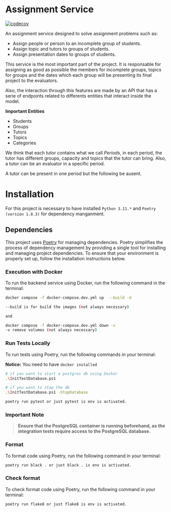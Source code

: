 # Assignment Service

[![codecov](https://codecov.io/gh/trabajo-profesional-fiuba/assignment-service/graph/badge.svg?token=88MT80VD78)](https://codecov.io/gh/trabajo-profesional-fiuba/assignment-service)

An assignment service designed to solve assignment problems such as:

- Assign people or person to an incomplete group of students.
- Assign topic and tutors to groups of students.
- Assign presentation dates to groups of students.

This service is the most important part of the project. It is responsable for assigning as good as possible 
the members for incomplete groups, topics for groups and the dates which each group will be presenting its
final project to the evaluators.

Also, the interaction through this features are made by an API that has a serie of endpoints related to differents entities that interact inside the model.

**Important Entities**
- Students
- Groups
- Tutors
- Topics
- Categories

We think that each tutor contains what we call _Periods_, in each period, the tutor has different groups, capacity and topics that the tutor can bring. Also, a tutor can be an evaluator in a specific period.

A tutor can be present in one period but the following be ausent.

# Installation 

For this project is necessary to have  installed ``Python 3.11.*`` and ``Poetry (version 1.8.3)`` for dependency manganment.

## Dependencies

This project uses [Poetry](https://python-poetry.org/) for managing dependencies. Poetry simplifies the process of dependency management by providing a single tool for installing and managing project dependencies. To ensure that your environment is properly set up, follow the installation instructions below.

### Execution with Docker

To run the backend service using Docker, run the following command in the terminal:

```bash
docker compose -f docker-compose.dev.yml up  --build -d

--build is for build the images (not always necessary)

and 

docker compose -f docker-compose.dev.yml down -v
-v remove volumes (not always necessary)
```

### Run Tests Locally

To run tests using Poetry, run the following commands in your terminal:

**Notice:** You need to have `docker installed`

```bash
# if you want to start a postgres db using Docker
.\InitTestDatabase.ps1

# if you want to stop the db
.\InitTestDatabase.ps1 -StopDatabase
```

```bash
poetry run pytest or just pytest is env is activated.
```

### Important Note

> **Ensure that the PostgreSQL container is running beforehand, as the integration tests require access to the PostgreSQL database.**

### Format

To format code using Poetry, run the following command in your terminal:

```bash
poetry run black . or just black . is env is activated.
```

### Check format

To check format code using Poetry, run the following command in your terminal:

```bash
poetry run flake8 or just flake8 is env is activated.
```
